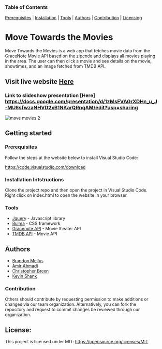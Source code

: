  ### Table of Contents 
 [Prerequisites](#prerequisites) | [Installation](#installation-intstructions) | [Tools](#tools) | [Authors](#authors) | [Contribution](#contribution) | [Licensing](#licensing) 

# Move Towards the Movies
 
Move Towards the Movies is a web app that fetches movie data from the GraceNote Movie API based on the zipcode and displays all movies playing in the area. The user can then click a movie and see details on the movie, showtimes, and an image fetched from TMDB API.
   
  ## Visit live website [Here](https://mels065.github.io/move-towards-the-movies/)
  
  ### Link to slideshow presentation [Here] https://docs.google.com/presentation/d/1zMsFVAGrXDHn_u_J-MU6sfwzaNHVD2xB1NKarQRnqAM/edit?usp=sharing
   
![move movies 2](https://user-images.githubusercontent.com/84198162/150434407-5686afe5-91db-4b4f-a154-47811b599334.png)

 ## Getting started
    
 ### Prerequisites
    
 Follow the steps at the website below to install Visual Studio Code: 

 https://code.visualstudio.com/download


### Installation Intstructions
 Clone the project repo and then open the project in Visual Studio Code. Right click on index.html to open the website in your browser.

### Tools
- [Jquery](https://jquery.com/) - Javascript library
- [Bulma](https://bulma.io/) - CSS framework
- [Gracenote API](https://developer.tmsapi.com/docs/read/data_v1_1/movies) - Movie theater API
- [TMDB API](https://www.themoviedb.org/documentation/api) - Movie API

## Authors
* [Brandon Mellus](https://github.com/mels065)
* [Amir Ahmadi](https://github.com/eamahma)
* [Christopher Breen](https://github.com/Chrisbr916)
* [Kevin Shank](https://github.com/Bluekev22)

### Contribution
  Others should contribute by requesting permission to make additions or changes via our team organization. Alternatively, you can fork the repository and request to commit changes be reviewed through our organization. 

## License:
This project is licensed under MIT: https://opensource.org/licenses/MIT


